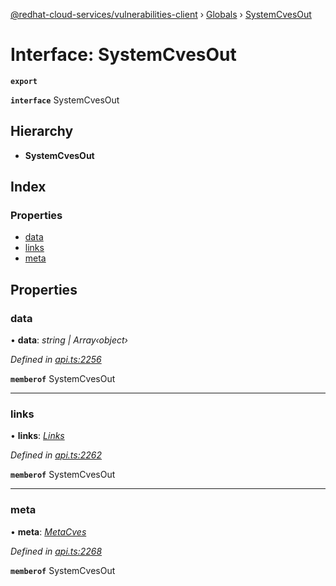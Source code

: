 [@redhat-cloud-services/vulnerabilities-client](../README.md) › [Globals](../globals.md) › [SystemCvesOut](systemcvesout.md)

# Interface: SystemCvesOut

**`export`** 

**`interface`** SystemCvesOut

## Hierarchy

* **SystemCvesOut**

## Index

### Properties

* [data](systemcvesout.md#data)
* [links](systemcvesout.md#links)
* [meta](systemcvesout.md#meta)

## Properties

###  data

• **data**: *string | Array‹object›*

*Defined in [api.ts:2256](https://github.com/RedHatInsights/javascript-clients/blob/master/packages/vulnerabilities/api.ts#L2256)*

**`memberof`** SystemCvesOut

___

###  links

• **links**: *[Links](links.md)*

*Defined in [api.ts:2262](https://github.com/RedHatInsights/javascript-clients/blob/master/packages/vulnerabilities/api.ts#L2262)*

**`memberof`** SystemCvesOut

___

###  meta

• **meta**: *[MetaCves](metacves.md)*

*Defined in [api.ts:2268](https://github.com/RedHatInsights/javascript-clients/blob/master/packages/vulnerabilities/api.ts#L2268)*

**`memberof`** SystemCvesOut
